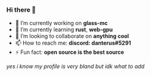 ### Hi there 👋

- 🔭 I’m currently working on **glass-mc**
- 🌱 I’m currently learning **rust**, **web-gpu**
- 👯 I’m looking to collaborate on **anything cool**
- 📫 How to reach me: **discord: danterus#5291**
- ⚡ Fun fact: **open source is the best source**

*yes i know my profile is very bland but idk what to add*
